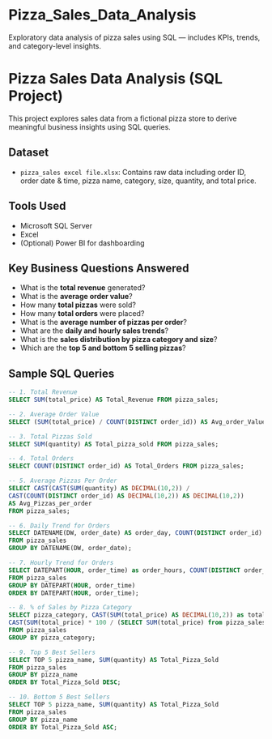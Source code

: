 # Pizza_Sales_Data_Analysis
Exploratory data analysis of pizza sales using SQL — includes KPIs, trends, and category-level insights.
#  Pizza Sales Data Analysis (SQL Project)

This project explores sales data from a fictional pizza store to derive meaningful business insights using SQL queries.

##  Dataset

- `pizza_sales excel file.xlsx`: Contains raw data including order ID, order date & time, pizza name, category, size, quantity, and total price.

##  Tools Used

- Microsoft SQL Server
- Excel
- (Optional) Power BI for dashboarding

##  Key Business Questions Answered

- What is the **total revenue** generated?
- What is the **average order value**?
- How many **total pizzas** were sold?
- How many **total orders** were placed?
- What is the **average number of pizzas per order**?
- What are the **daily and hourly sales trends**?
- What is the **sales distribution by pizza category and size**?
- Which are the **top 5 and bottom 5 selling pizzas**?

##  Sample SQL Queries

```sql
-- 1. Total Revenue
SELECT SUM(total_price) AS Total_Revenue FROM pizza_sales;

-- 2. Average Order Value
SELECT (SUM(total_price) / COUNT(DISTINCT order_id)) AS Avg_order_Value FROM pizza_sales;

-- 3. Total Pizzas Sold
SELECT SUM(quantity) AS Total_pizza_sold FROM pizza_sales;

-- 4. Total Orders
SELECT COUNT(DISTINCT order_id) AS Total_Orders FROM pizza_sales;

-- 5. Average Pizzas Per Order
SELECT CAST(CAST(SUM(quantity) AS DECIMAL(10,2)) / 
CAST(COUNT(DISTINCT order_id) AS DECIMAL(10,2)) AS DECIMAL(10,2)) 
AS Avg_Pizzas_per_order
FROM pizza_sales;

-- 6. Daily Trend for Orders
SELECT DATENAME(DW, order_date) AS order_day, COUNT(DISTINCT order_id) AS total_orders 
FROM pizza_sales
GROUP BY DATENAME(DW, order_date);

-- 7. Hourly Trend for Orders
SELECT DATEPART(HOUR, order_time) as order_hours, COUNT(DISTINCT order_id) as total_orders
FROM pizza_sales
GROUP BY DATEPART(HOUR, order_time)
ORDER BY DATEPART(HOUR, order_time);

-- 8. % of Sales by Pizza Category
SELECT pizza_category, CAST(SUM(total_price) AS DECIMAL(10,2)) as total_revenue,
CAST(SUM(total_price) * 100 / (SELECT SUM(total_price) from pizza_sales) AS DECIMAL(10,2)) AS PCT
FROM pizza_sales
GROUP BY pizza_category;

-- 9. Top 5 Best Sellers
SELECT TOP 5 pizza_name, SUM(quantity) AS Total_Pizza_Sold
FROM pizza_sales
GROUP BY pizza_name
ORDER BY Total_Pizza_Sold DESC;

-- 10. Bottom 5 Best Sellers
SELECT TOP 5 pizza_name, SUM(quantity) AS Total_Pizza_Sold
FROM pizza_sales
GROUP BY pizza_name
ORDER BY Total_Pizza_Sold ASC;
